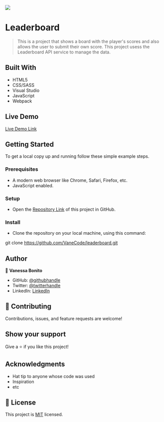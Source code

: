 ![](https://img.shields.io/badge/Microverse-blueviolet)

# Leaderboard

> This is a project that shows a board with the player's scores and also allows the user to submit their own score. This project usess the Leaderboard API service to manage the data. 

## Built With

- HTML5
- CSS/SASS
- Visual Studio
- JavaScript
- Webpack

## Live Demo 

[Live Demo Link]()

## Getting Started

To get a local copy up and running follow these simple example steps.

### Prerequisites

- A modern web browser like Chrome, Safari, Firefox, etc.
- JavaScript enabled.

### Setup

- Open the [Repository Link](https://github.com/VaneCode/leaderboard) of this project in GitHub.

### Install

- Clone the repository on your local machine, using this command:

git clone https://github.com/VaneCode/leaderboard.git


## Author

👤 **Vanessa Bonito**

- GitHub: [@githubhandle](https://github.com/VaneCode)
- Twitter: [@twitterhandle](https://twitter.com/BonitoNarvaez)
- LinkedIn: [LinkedIn](https://www.linkedin.com/in/vanessa-bonito-narv%C3%A1ez-6681941b5/)

## 🤝 Contributing

Contributions, issues, and feature requests are welcome!

## Show your support

Give a ⭐️ if you like this project!

## Acknowledgments

- Hat tip to anyone whose code was used
- Inspiration
- etc

## 📝 License

This project is [MIT](LICENSE.md) licensed.

